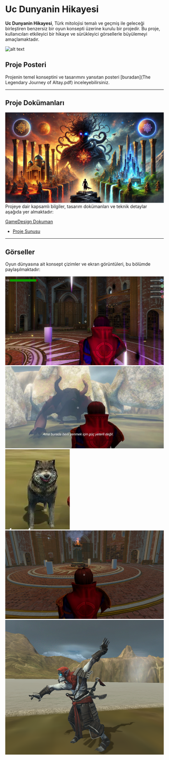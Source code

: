 # Uc Dunyanin Hikayesi

**Uc Dunyanin Hikayesi**, Türk mitolojisi temalı ve geçmiş ile geleceği birleştiren benzersiz bir oyun konsepti üzerine kurulu bir projedir. Bu proje, kullanıcıları etkileyici bir hikaye ve sürükleyici görsellerle büyülemeyi amaçlamaktadır.

![alt text](<DALL·E 2025-01-08 14.48.38 - A dramatic video game cover art for a story-based game inspired by Turkish mythology. The foreground features a heroic male character, Altay, in tradi-1.webp>)
## Proje Posteri

Projenin temel konseptini ve tasarımını yansıtan posteri [buradan](The Legendary Journey of Altay.pdf) inceleyebilirsiniz.

---

## Proje Dokümanları

![alt text](<DALL·E 2025-01-08 14.51.42 - A dramatic video game cover art for a story-based game titled 'Üç Dünyanın Hikayesi' (The Story of Three Worlds). The scene shows a mystical and cinem-1.webp>)
Projeye dair kapsamlı bilgiler, tasarım dokümanları ve teknik detaylar aşağıda yer almaktadır:

 [GameDesign Dokuman](c:\Users\zsser\Documents\GitHub\UcDunyaninHikayesi\The.pdf)

- [Proje Sunusu](201180055_201180061_201180070_Sunum.pdf)

---

## Görseller

Oyun dünyasına ait konsept çizimler ve ekran görüntüleri, bu bölümde paylaşılmaktadır:

![alt text](<Screenshot 2025-01-08 130105.png>)
![alt text](<Screenshot 2025-01-08 123344.png>)
![alt text](<Screenshot 2025-01-08 123117.png>)
![alt text](<Screenshot 2025-01-08 125436.png>)
![alt text](<Screenshot 2025-01-08 124124.png>)